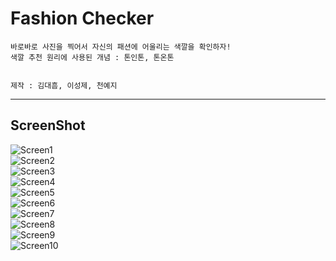 # Fashion Checker
<pre><code>바로바로 사진을 찍어서 자신의 패션에 어울리는 색깔을 확인하자!
색깔 추천 원리에 사용된 개념 : 톤인톤, 톤온톤<br>
</code></pre>
<pre><code>제작 : 김대흠, 이성제, 천예지</code></pre>
-----------
## ScreenShot
![Screen1](./ScreenShots/1.jpg)<br>
![Screen2](./ScreenShots/2.jpg)<br>
![Screen3](./ScreenShots/3.jpg)<br>
![Screen4](./ScreenShots/4.jpg)<br>
![Screen5](./ScreenShots/5.jpg)<br>
![Screen6](./ScreenShots/6.jpg)<br>
![Screen7](./ScreenShots/7.jpg)<br>
![Screen8](./ScreenShots/8.jpg)<br>
![Screen9](./ScreenShots/9.jpg)<br>
![Screen10](./ScreenShots/10.jpg)<br>
